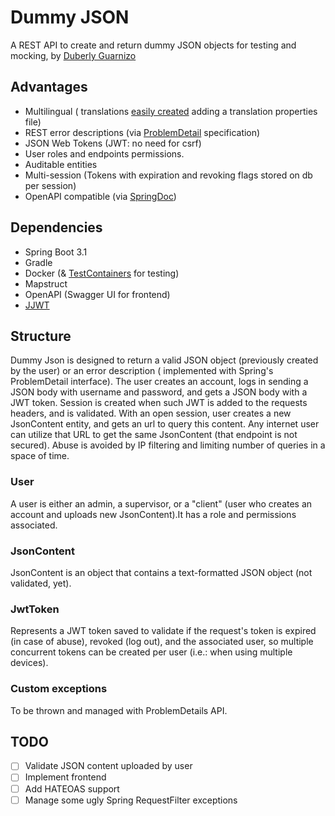 # Dummy JSON

A REST API to create and return dummy JSON objects for testing and mocking,
by [Duberly Guarnizo](https://duberlyguarnizo.com/)

## Advantages

- Multilingual (
  translations [easily created](https://docs.spring.io/spring-boot/docs/current/reference/html/features.html#features.internationalization)
  adding a translation properties file)
- REST error descriptions (via [ProblemDetail](https://datatracker.ietf.org/doc/html/rfc7807) specification)
- JSON Web Tokens (JWT: no need for csrf)
- User roles and endpoints permissions.
- Auditable entities
- Multi-session (Tokens with expiration and revoking flags stored on db per session)
- OpenAPI compatible (via [SpringDoc](https://springdoc.org/))

## Dependencies

- Spring Boot 3.1
- Gradle
- Docker (& [TestContainers](https://testcontainers.com/) for testing)
- Mapstruct
- OpenAPI (Swagger UI for frontend)
- [JJWT](https://github.com/jwtk/jjwt)

## Structure

Dummy Json is designed to return a valid JSON object (previously created by the user) or an error description (
implemented with Spring's ProblemDetail interface). The user creates an account, logs in sending a JSON body with
username and password, and gets a JSON body with a JWT token. Session is created when such JWT is added to the requests
headers, and is validated. With an open session, user creates a new JsonContent entity, and gets an url to query this
content. Any internet user can utilize that URL to get the same JsonContent (that endpoint is not secured). Abuse is
avoided by IP filtering and limiting number of queries in a space of time.

### User

A user is either an admin, a supervisor, or a "client" (user who creates an account and uploads new JsonContent).It has
a role and permissions associated.

### JsonContent

JsonContent is an object that contains a text-formatted JSON object (not validated, yet).

### JwtToken

Represents a JWT token saved to validate if the request's token is expired (in case of abuse), revoked (log out), and
the associated user, so multiple concurrent tokens can be created per user (i.e.: when using multiple devices).

### Custom exceptions

To be thrown and managed with ProblemDetails API.

## TODO

-[ ] Validate JSON content uploaded by user
-[ ] Implement frontend
-[ ] Add HATEOAS support
-[ ] Manage some ugly Spring RequestFilter exceptions